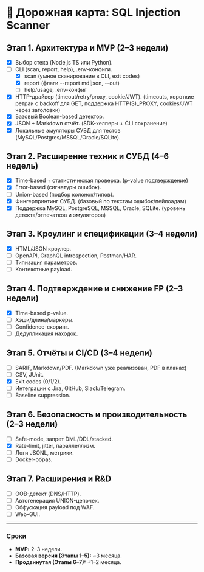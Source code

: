 # 🚀 Дорожная карта: SQL Injection Scanner

## Этап 1. Архитектура и MVP (2–3 недели)

- [x] Выбор стека (Node.js TS или Python).
- [ ] CLI (scan, report, help), .env-конфиги.
  - [x] scan (умное сканирование в CLI, exit codes)
  - [x] report (флаги --report md|json, --out)
  - [ ] help/usage, .env-конфиг
- [x] HTTP-драйвер (timeout/retry/proxy, cookie/JWT). (timeouts, короткие ретраи с backoff для GET, поддержка HTTP(S)\_PROXY, cookies/JWT через заголовки)
- [x] Базовый Boolean-based детектор.
- [x] JSON + Markdown отчёт. (SDK-хелперы + CLI сохранение)
- [x] Локальные эмуляторы СУБД для тестов (MySQL/Postgres/MSSQL/Oracle/SQLite).

## Этап 2. Расширение техник и СУБД (4–6 недель)

- [x] Time-based + статистическая проверка. (p-value подтверждение)
- [x] Error-based (сигнатуры ошибок).
- [ ] Union-based (подбор колонок/типов).
- [x] Фингерпринтинг СУБД. (базовый по текстам ошибок/пейлоадам)
- [x] Поддержка MySQL, PostgreSQL, MSSQL, Oracle, SQLite. (уровень детекта/отпечатков и эмуляторов)

## Этап 3. Кроулинг и спецификации (3–4 недели)

- [x] HTML/JSON кроулер.
- [ ] OpenAPI, GraphQL introspection, Postman/HAR.
- [ ] Типизация параметров.
- [ ] Контекстные payload.

## Этап 4. Подтверждение и снижение FP (2–3 недели)

- [x] Time-based p-value.
- [ ] Хэши/длина/маркеры.
- [ ] Confidence-скоринг.
- [ ] Дедупликация находок.

## Этап 5. Отчёты и CI/CD (3–4 недели)

- [ ] SARIF, Markdown/PDF. (Markdown уже реализован, PDF в планах)
- [ ] CSV, JUnit.
- [x] Exit codes (0/1/2).
- [ ] Интеграции с Jira, GitHub, Slack/Telegram.
- [ ] Baseline suppression.

## Этап 6. Безопасность и производительность (2–3 недели)

- [ ] Safe-mode, запрет DML/DDL/stacked.
- [x] Rate-limit, jitter, параллеллизм.
- [ ] Логи JSONL, метрики.
- [ ] Docker-образ.

## Этап 7. Расширения и R&D

- [ ] OOB-детект (DNS/HTTP).
- [ ] Автогенерация UNION-цепочек.
- [ ] Обфускация payload под WAF.
- [ ] Web-GUI.

---

### Сроки

- **MVP:** 2–3 недели.
- **Базовая версия (Этапы 1–5):** ~3 месяца.
- **Продвинутая (Этапы 6–7):** +1–2 месяца.
